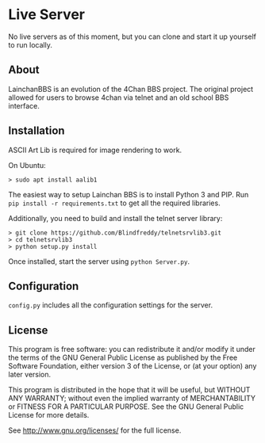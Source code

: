 Live Server
===========

No live servers as of this moment, but you can clone and start it up yourself to run locally.

About
-----

LainchanBBS is an evolution of the 4Chan BBS project. The original project allowed
for users to browse 4chan via telnet and an old school BBS interface.

Installation
------------

ASCII Art Lib is required for image rendering to work.

On Ubuntu:
```
> sudo apt install aalib1
```

The easiest way to setup Lainchan BBS is to install Python 3 and PIP. Run 
`pip install -r requirements.txt` to get all the required libraries.

Additionally, you need to build and install the telnet server library:

```
> git clone https://github.com/Blindfreddy/telnetsrvlib3.git
> cd telnetsrvlib3
> python setup.py install
```

Once installed, start the server using `python Server.py`.

Configuration
-------------

`config.py` includes all the configuration settings for the server.

License
-------

This program is free software: you can redistribute it and/or modify
it under the terms of the GNU General Public License as published by
the Free Software Foundation, either version 3 of the License, or
(at your option) any later version.

This program is distributed in the hope that it will be useful,
but WITHOUT ANY WARRANTY; without even the implied warranty of
MERCHANTABILITY or FITNESS FOR A PARTICULAR PURPOSE.  See the
GNU General Public License for more details.

See <http://www.gnu.org/licenses/> for the full license.
